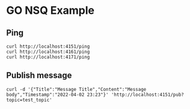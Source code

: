 # GO NSQ Example

## Ping

```
curl http://localhost:4151/ping
curl http://localhost:4161/ping
curl http://localhost:4171/ping
```

## Publish message

```
curl -d '{"Title":"Message Title","Content":"Message body","Timestamp":"2022-04-02 23:23"}' 'http://localhost:4151/pub?topic=test_topic'
```
